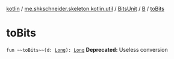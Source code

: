 [kotlin](../../../index.md) / [me.shkschneider.skeleton.kotlin.util](../../index.md) / [BitsUnit](../index.md) / [B](index.md) / [toBits](./to-bits.md)

# toBits

`fun ~~toBits~~(d: `[`Long`](https://kotlinlang.org/api/latest/jvm/stdlib/kotlin/-long/index.html)`): `[`Long`](https://kotlinlang.org/api/latest/jvm/stdlib/kotlin/-long/index.html)
**Deprecated:** Useless conversion

